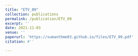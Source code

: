 ```yaml
---
title: "ETV_09"
collection: publications
permalink: /publication/ETV_09
excerpt: ''
date: 2021-11-03
venue: ''
paperurl: 'https://sumanthme03.github.io/files/ETV_09.pdf'
citation: #''

---
```


[Download paper here]: (https://sumanthme03.github.io/files/ETV_09.pdf)






